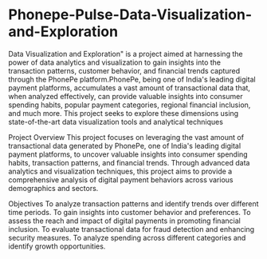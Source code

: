 # Phonepe-Pulse-Data-Visualization-and-Exploration
Data Visualization and Exploration" is a project aimed at harnessing the power of data analytics and visualization to gain insights into the transaction patterns, customer behavior, and financial trends captured through the PhonePe platform.PhonePe, being one of India's leading digital payment platforms, accumulates a vast amount of transactional data that, when analyzed effectively, can provide valuable insights into consumer spending habits, popular payment categories, regional financial inclusion, and much more. This project seeks to explore these dimensions using state-of-the-art data visualization tools and analytical techniques

Project Overview
This project focuses on leveraging the vast amount of transactional data generated by PhonePe, one of India's leading digital payment platforms, to uncover valuable insights into consumer spending habits, transaction patterns, and financial trends. Through advanced data analytics and visualization techniques, this project aims to provide a comprehensive analysis of digital payment behaviors across various demographics and sectors.

Objectives
To analyze transaction patterns and identify trends over different time periods.
To gain insights into customer behavior and preferences.
To assess the reach and impact of digital payments in promoting financial inclusion.
To evaluate transactional data for fraud detection and enhancing security measures.
To analyze spending across different categories and identify growth opportunities.
